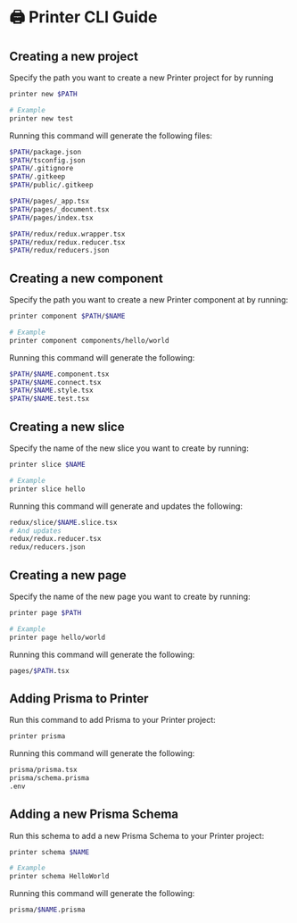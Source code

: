 # 🖨️ Printer CLI Guide

## Creating a new project

Specify the path you want to create a new Printer project for by running

```bash
printer new $PATH

# Example
printer new test
```

Running this command will generate the following files:

```bash
$PATH/package.json
$PATH/tsconfig.json
$PATH/.gitignore
$PATH/.gitkeep
$PATH/public/.gitkeep

$PATH/pages/_app.tsx
$PATH/pages/_document.tsx
$PATH/pages/index.tsx

$PATH/redux/redux.wrapper.tsx
$PATH/redux/redux.reducer.tsx
$PATH/redux/reducers.json
```

## Creating a new component

Specify the path you want to create a new Printer component at by running:

```bash
printer component $PATH/$NAME

# Example
printer component components/hello/world
```

Running this command will generate the following:

```bash
$PATH/$NAME.component.tsx
$PATH/$NAME.connect.tsx
$PATH/$NAME.style.tsx
$PATH/$NAME.test.tsx
```

## Creating a new slice

Specify the name of the new slice you want to create by running:

```bash
printer slice $NAME

# Example
printer slice hello
```

Running this command will generate and updates the following:

```bash
redux/slice/$NAME.slice.tsx
# And updates
redux/redux.reducer.tsx
redux/reducers.json
```

## Creating a new page

Specify the name of the new page you want to create by running:

```bash
printer page $PATH

# Example
printer page hello/world
```

Running this command will generate the following:

```bash
pages/$PATH.tsx
```

## Adding Prisma to Printer

Run this command to add Prisma to your Printer project:

```bash
printer prisma
```

Running this command will generate the following:

```bash
prisma/prisma.tsx
prisma/schema.prisma
.env
```

## Adding a new Prisma Schema

Run this schema to add a new Prisma Schema to your Printer project:

```bash
printer schema $NAME

# Example
printer schema HelloWorld
```

Running this command will generate the following:

```bash
prisma/$NAME.prisma
```